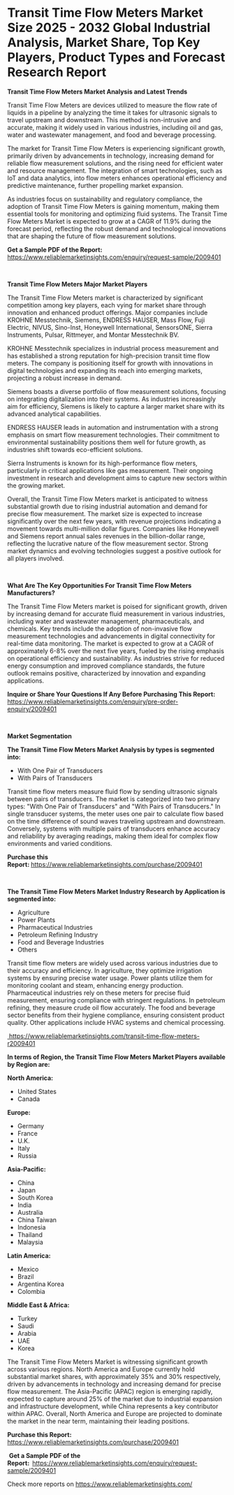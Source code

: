 <p><h1>Transit Time Flow Meters Market Size 2025 - 2032 Global Industrial Analysis, Market Share, Top Key Players, Product Types and Forecast Research Report</h1></p><p><strong>Transit Time Flow Meters Market Analysis and Latest Trends</strong></p>
<p><p>Transit Time Flow Meters are devices utilized to measure the flow rate of liquids in a pipeline by analyzing the time it takes for ultrasonic signals to travel upstream and downstream. This method is non-intrusive and accurate, making it widely used in various industries, including oil and gas, water and wastewater management, and food and beverage processing. </p><p>The market for Transit Time Flow Meters is experiencing significant growth, primarily driven by advancements in technology, increasing demand for reliable flow measurement solutions, and the rising need for efficient water and resource management. The integration of smart technologies, such as IoT and data analytics, into flow meters enhances operational efficiency and predictive maintenance, further propelling market expansion. </p><p>As industries focus on sustainability and regulatory compliance, the adoption of Transit Time Flow Meters is gaining momentum, making them essential tools for monitoring and optimizing fluid systems. The Transit Time Flow Meters Market is expected to grow at a CAGR of 11.9% during the forecast period, reflecting the robust demand and technological innovations that are shaping the future of flow measurement solutions.</p></p>
<p><strong>Get a Sample PDF of the Report:&nbsp;</strong> <a href="https://www.reliablemarketinsights.com/enquiry/request-sample/2009401?utm_campaign=2136&utm_medium=2&utm_source=Github&utm_content=ia&utm_term=20022025&utm_id=transit-time-flow-meters">https://www.reliablemarketinsights.com/enquiry/request-sample/2009401</a></p>
<p>&nbsp;</p>
<p><strong>Transit Time Flow Meters Major Market Players</strong></p>
<p><p>The Transit Time Flow Meters market is characterized by significant competition among key players, each vying for market share through innovation and enhanced product offerings. Major companies include KROHNE Messtechnik, Siemens, ENDRESS HAUSER, Mass Flow, Fuji Electric, NIVUS, Sino-Inst, Honeywell International, SensorsONE, Sierra Instruments, Pulsar, Rittmeyer, and Montar Messtechnik BV.</p><p>KROHNE Messtechnik specializes in industrial process measurement and has established a strong reputation for high-precision transit time flow meters. The company is positioning itself for growth with innovations in digital technologies and expanding its reach into emerging markets, projecting a robust increase in demand.</p><p>Siemens boasts a diverse portfolio of flow measurement solutions, focusing on integrating digitalization into their systems. As industries increasingly aim for efficiency, Siemens is likely to capture a larger market share with its advanced analytical capabilities.</p><p>ENDRESS HAUSER leads in automation and instrumentation with a strong emphasis on smart flow measurement technologies. Their commitment to environmental sustainability positions them well for future growth, as industries shift towards eco-efficient solutions.</p><p>Sierra Instruments is known for its high-performance flow meters, particularly in critical applications like gas measurement. Their ongoing investment in research and development aims to capture new sectors within the growing market.</p><p>Overall, the Transit Time Flow Meters market is anticipated to witness substantial growth due to rising industrial automation and demand for precise flow measurement. The market size is expected to increase significantly over the next few years, with revenue projections indicating a movement towards multi-million dollar figures. Companies like Honeywell and Siemens report annual sales revenues in the billion-dollar range, reflecting the lucrative nature of the flow measurement sector. Strong market dynamics and evolving technologies suggest a positive outlook for all players involved.</p></p>
<p>&nbsp;</p>
<p><strong>What Are The Key Opportunities For Transit Time Flow Meters Manufacturers?</strong></p>
<p><p>The Transit Time Flow Meters market is poised for significant growth, driven by increasing demand for accurate fluid measurement in various industries, including water and wastewater management, pharmaceuticals, and chemicals. Key trends include the adoption of non-invasive flow measurement technologies and advancements in digital connectivity for real-time data monitoring. The market is expected to grow at a CAGR of approximately 6-8% over the next five years, fueled by the rising emphasis on operational efficiency and sustainability. As industries strive for reduced energy consumption and improved compliance standards, the future outlook remains positive, characterized by innovation and expanding applications.</p></p>
<p><strong>Inquire or Share Your Questions If Any Before Purchasing This Report:</strong> <a href="https://www.reliablemarketinsights.com/enquiry/pre-order-enquiry/2009401?utm_campaign=2136&utm_medium=2&utm_source=Github&utm_content=ia&utm_term=20022025&utm_id=transit-time-flow-meters">https://www.reliablemarketinsights.com/enquiry/pre-order-enquiry/2009401</a></p>
<p>&nbsp;</p>
<p><strong>Market Segmentation</strong></p>
<p><strong>The Transit Time Flow Meters Market Analysis by types is segmented into:</strong></p>
<p><ul><li>With One Pair of Transducers</li><li>With Pairs of Transducers</li></ul></p>
<p><p>Transit time flow meters measure fluid flow by sending ultrasonic signals between pairs of transducers. The market is categorized into two primary types: "With One Pair of Transducers" and "With Pairs of Transducers." In single transducer systems, the meter uses one pair to calculate flow based on the time difference of sound waves traveling upstream and downstream. Conversely, systems with multiple pairs of transducers enhance accuracy and reliability by averaging readings, making them ideal for complex flow environments and varied conditions.</p></p>
<p><strong>Purchase this Report:&nbsp;</strong><a href="https://www.reliablemarketinsights.com/purchase/2009401?utm_campaign=2136&utm_medium=2&utm_source=Github&utm_content=ia&utm_term=20022025&utm_id=transit-time-flow-meters">https://www.reliablemarketinsights.com/purchase/2009401</a></p>
<p>&nbsp;</p>
<p><strong>The Transit Time Flow Meters Market Industry Research by Application is segmented into:</strong></p>
<p><ul><li>Agriculture</li><li>Power Plants</li><li>Pharmaceutical Industries</li><li>Petroleum Refining Industry</li><li>Food and Beverage Industries</li><li>Others</li></ul></p>
<p><p>Transit time flow meters are widely used across various industries due to their accuracy and efficiency. In agriculture, they optimize irrigation systems by ensuring precise water usage. Power plants utilize them for monitoring coolant and steam, enhancing energy production. Pharmaceutical industries rely on these meters for precise fluid measurement, ensuring compliance with stringent regulations. In petroleum refining, they measure crude oil flow accurately. The food and beverage sector benefits from their hygiene compliance, ensuring consistent product quality. Other applications include HVAC systems and chemical processing.</p></p>
<p><a href="https://www.reliablemarketinsights.com/transit-time-flow-meters-r2009401?utm_campaign=2136&utm_medium=2&utm_source=Github&utm_content=ia&utm_term=20022025&utm_id=transit-time-flow-meters">&nbsp;https://www.reliablemarketinsights.com/transit-time-flow-meters-r2009401</a></p>
<p><strong>In terms of Region, the Transit Time Flow Meters Market Players available by Region are:</strong></p>
<p>
    <p> <strong> North America: </strong>
        <ul>
            <li>United States</li>
            <li>Canada</li>
        </ul>
        </p> 
    <p> <strong> Europe: </strong>
        <ul>
            <li>Germany</li>
            <li>France</li>
            <li>U.K.</li>
            <li>Italy</li>
            <li>Russia</li>
        </ul>
        </p> 
    <p> <strong> Asia-Pacific: </strong>
        <ul>
            <li>China</li>
            <li>Japan</li>
            <li>South Korea</li>
            <li>India</li>
            <li>Australia</li>
            <li>China Taiwan</li>
            <li>Indonesia</li>
            <li>Thailand</li>
            <li>Malaysia</li>
        </ul>
        </p> 
    <p> <strong> Latin America: </strong>
        <ul>
            <li>Mexico</li>
            <li>Brazil</li>
            <li>Argentina Korea</li>
            <li>Colombia</li>
        </ul>
        </p> 
    <p> <strong> Middle East & Africa: </strong>
        <ul>
            <li>Turkey</li>
            <li>Saudi</li>
            <li>Arabia</li>
            <li>UAE</li>
            <li>Korea</li>
        </ul>
    </p>
    </p>
<p><p>The Transit Time Flow Meters Market is witnessing significant growth across various regions. North America and Europe currently hold substantial market shares, with approximately 35% and 30% respectively, driven by advancements in technology and increasing demand for precise flow measurement. The Asia-Pacific (APAC) region is emerging rapidly, expected to capture around 25% of the market due to industrial expansion and infrastructure development, while China represents a key contributor within APAC. Overall, North America and Europe are projected to dominate the market in the near term, maintaining their leading positions.</p></p>
<p><strong>Purchase this Report: </strong><a href="https://www.reliablemarketinsights.com/purchase/2009401?utm_campaign=2136&utm_medium=2&utm_source=Github&utm_content=ia&utm_term=20022025&utm_id=transit-time-flow-meters">https://www.reliablemarketinsights.com/purchase/2009401</a></p>
<p>&nbsp;<strong>Get a Sample PDF of the Report:&nbsp;&nbsp;</strong><a href="https://www.reliablemarketinsights.com/enquiry/request-sample/2009401?utm_campaign=2136&utm_medium=2&utm_source=Github&utm_content=ia&utm_term=20022025&utm_id=transit-time-flow-meters">https://www.reliablemarketinsights.com/enquiry/request-sample/2009401</a></p>
<p><strong></strong></p>
<p>Check more reports on <a href="https://www.reliablemarketinsights.com/?utm_campaign=2136&utm_medium=2&utm_source=Github&utm_content=ia&utm_term=20022025&utm_id=transit-time-flow-meters">https://www.reliablemarketinsights.com/</a></p>